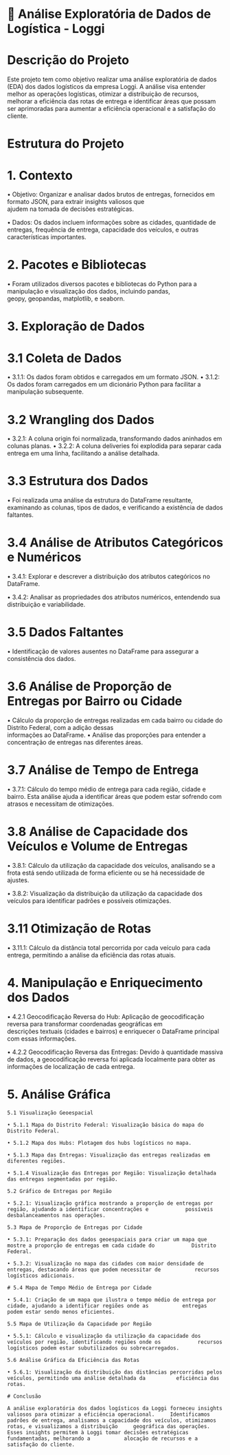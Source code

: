 # 🚚 Análise Exploratória de Dados de Logística - Loggi

# Descrição do Projeto

Este projeto tem como objetivo realizar uma análise exploratória de dados (EDA) dos dados logísticos da empresa Loggi. A análise visa entender melhor as operações logísticas, otimizar a distribuição de recursos, melhorar a eficiência das rotas de entrega e identificar áreas que possam ser aprimoradas para aumentar a eficiência operacional e a satisfação do cliente.

# Estrutura do Projeto

# 1. Contexto

• Objetivo: Organizar e analisar dados brutos de entregas, fornecidos em formato JSON, para extrair insights valiosos que     
  ajudem na tomada de decisões estratégicas.

• Dados: Os dados incluem informações sobre as cidades, quantidade de entregas, frequência de entrega, capacidade dos 
  veículos, e outras características importantes.

  # 2. Pacotes e Bibliotecas

  • Foram utilizados diversos pacotes e bibliotecas do Python para a manipulação e visualização dos dados, incluindo pandas,   
    geopy, geopandas, matplotlib, e seaborn.

  # 3. Exploração de Dados

  # 3.1 Coleta de Dados
  
  • 3.1.1: Os dados foram obtidos e carregados em um formato JSON.
  • 3.1.2: Os dados foram carregados em um dicionário Python para facilitar a manipulação subsequente.

  # 3.2 Wrangling dos Dados

  • 3.2.1: A coluna origin foi normalizada, transformando dados aninhados em colunas planas.
  • 3.2.2: A coluna deliveries foi explodida para separar cada entrega em uma linha, facilitando a análise detalhada.

  # 3.3 Estrutura dos Dados

  • Foi realizada uma análise da estrutura do DataFrame resultante, examinando as colunas, tipos de dados, e verificando a       existência de dados faltantes.
  
  # 3.4 Análise de Atributos Categóricos e Numéricos
  
  • 3.4.1: Explorar e descrever a distribuição dos atributos categóricos no DataFrame.
  
  • 3.4.2: Analisar as propriedades dos atributos numéricos, entendendo sua distribuição e variabilidade.

  # 3.5 Dados Faltantes

  • Identificação de valores ausentes no DataFrame para assegurar a consistência dos dados.

  # 3.6 Análise de Proporção de Entregas por Bairro ou Cidade

  • Cálculo da proporção de entregas realizadas em cada bairro ou cidade do Distrito Federal, com a adição dessas   
    informações ao DataFrame.
  • Análise das proporções para entender a concentração de entregas nas diferentes áreas.
  
  # 3.7 Análise de Tempo de Entrega

  • 3.7.1: Cálculo do tempo médio de entrega para cada região, cidade e bairro. Esta análise ajuda a identificar áreas que       podem estar sofrendo com atrasos e necessitam de otimizações.

  # 3.8 Análise de Capacidade dos Veículos e Volume de Entregas

  • 3.8.1: Cálculo da utilização da capacidade dos veículos, analisando se a frota está sendo utilizada de forma eficiente       ou se há necessidade de ajustes.

  • 3.8.2: Visualização da distribuição da utilização da capacidade dos veículos para identificar padrões e possíveis            otimizações.

  # 3.11 Otimização de Rotas

  • 3.11.1: Cálculo da distância total percorrida por cada veículo para cada entrega, permitindo a análise da eficiência das 
    rotas atuais.

  # 4. Manipulação e Enriquecimento dos Dados

  • 4.2.1 Geocodificação Reversa do Hub: Aplicação de geocodificação reversa para transformar coordenadas geográficas em   
    descrições textuais (cidades e bairros) e enriquecer o DataFrame principal com essas informações.

  • 4.2.2 Geocodificação Reversa das Entregas: Devido à quantidade massiva de dados, a geocodificação reversa foi aplicada       localmente para obter as informações de localização de cada entrega.

  # 5. Análise Gráfica

    5.1 Visualização Geoespacial

    • 5.1.1 Mapa do Distrito Federal: Visualização básica do mapa do Distrito Federal.

    • 5.1.2 Mapa dos Hubs: Plotagem dos hubs logísticos no mapa.

    • 5.1.3 Mapa das Entregas: Visualização das entregas realizadas em diferentes regiões.

    • 5.1.4 Visualização das Entregas por Região: Visualização detalhada das entregas segmentadas por região.

    5.2 Gráfico de Entregas por Região

    • 5.2.1: Visualização gráfica mostrando a proporção de entregas por região, ajudando a identificar concentrações e            possíveis desbalanceamentos nas operações.

    5.3 Mapa de Proporção de Entregas por Cidade

    • 5.3.1: Preparação dos dados geoespaciais para criar um mapa que mostre a proporção de entregas em cada cidade do            Distrito Federal.

    • 5.3.2: Visualização no mapa das cidades com maior densidade de entregas, destacando áreas que podem necessitar de           recursos logísticos adicionais.

    # 5.4 Mapa de Tempo Médio de Entrega por Cidade

    • 5.4.1: Criação de um mapa que ilustra o tempo médio de entrega por cidade, ajudando a identificar regiões onde as           entregas podem estar sendo menos eficientes.

    5.5 Mapa de Utilização da Capacidade por Região

    • 5.5.1: Cálculo e visualização da utilização da capacidade dos veículos por região, identificando regiões onde os            recursos logísticos podem estar subutilizados ou sobrecarregados.

    5.6 Análise Gráfica da Eficiência das Rotas

    • 5.6.1: Visualização da distribuição das distâncias percorridas pelos veículos, permitindo uma análise detalhada da          eficiência das rotas.

    # Conclusão

    A análise exploratória dos dados logísticos da Loggi forneceu insights valiosos para otimizar a eficiência operacional.     Identificamos padrões de entrega, analisamos a capacidade dos veículos, otimizamos rotas, e visualizamos a distribuição     geográfica das operações. Esses insights permitem à Loggi tomar decisões estratégicas fundamentadas, melhorando a           alocação de recursos e a satisfação do cliente.

    

    

    
    

    

    

  


















  
